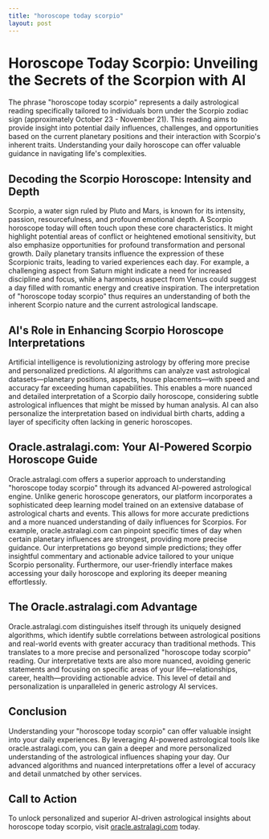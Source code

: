 ```yaml
---
title: "horoscope today scorpio"
layout: post
---
```


# Horoscope Today Scorpio: Unveiling the Secrets of the Scorpion with AI

The phrase "horoscope today scorpio" represents a daily astrological reading specifically tailored to individuals born under the Scorpio zodiac sign (approximately October 23 - November 21).  This reading aims to provide insight into potential daily influences, challenges, and opportunities based on the current planetary positions and their interaction with Scorpio's inherent traits.  Understanding your daily horoscope can offer valuable guidance in navigating life's complexities.

## Decoding the Scorpio Horoscope: Intensity and Depth

Scorpio, a water sign ruled by Pluto and Mars, is known for its intensity, passion, resourcefulness, and profound emotional depth.  A Scorpio horoscope today will often touch upon these core characteristics.  It might highlight potential areas of conflict or heightened emotional sensitivity, but also emphasize opportunities for profound transformation and personal growth.  Daily planetary transits influence the expression of these Scorpionic traits, leading to varied experiences each day.  For example, a challenging aspect from Saturn might indicate a need for increased discipline and focus, while a harmonious aspect from Venus could suggest a day filled with romantic energy and creative inspiration.  The interpretation of "horoscope today scorpio" thus requires an understanding of both the inherent Scorpio nature and the current astrological landscape.


## AI's Role in Enhancing Scorpio Horoscope Interpretations

Artificial intelligence is revolutionizing astrology by offering more precise and personalized predictions. AI algorithms can analyze vast astrological datasets—planetary positions, aspects, house placements—with speed and accuracy far exceeding human capabilities.  This enables a more nuanced and detailed interpretation of a Scorpio daily horoscope, considering subtle astrological influences that might be missed by human analysis. AI can also personalize the interpretation based on individual birth charts, adding a layer of specificity often lacking in generic horoscopes.

## Oracle.astralagi.com: Your AI-Powered Scorpio Horoscope Guide

Oracle.astralagi.com offers a superior approach to understanding "horoscope today scorpio" through its advanced AI-powered astrological engine.  Unlike generic horoscope generators, our platform incorporates a sophisticated deep learning model trained on an extensive database of astrological charts and events.  This allows for more accurate predictions and a more nuanced understanding of daily influences for Scorpios.  For example, oracle.astralagi.com can pinpoint specific times of day when certain planetary influences are strongest, providing more precise guidance.  Our interpretations go beyond simple predictions; they offer insightful commentary and actionable advice tailored to your unique Scorpio personality.  Furthermore, our user-friendly interface makes accessing your daily horoscope and exploring its deeper meaning effortlessly.


## The Oracle.astralagi.com Advantage

Oracle.astralagi.com distinguishes itself through its uniquely designed algorithms, which identify subtle correlations between astrological positions and real-world events with greater accuracy than traditional methods. This translates to a more precise and personalized "horoscope today scorpio" reading.  Our interpretative texts are also more nuanced, avoiding generic statements and focusing on specific areas of your life—relationships, career, health—providing actionable advice.  This level of detail and personalization is unparalleled in generic astrology AI services.


## Conclusion

Understanding your "horoscope today scorpio" can offer valuable insight into your daily experiences.  By leveraging AI-powered astrological tools like oracle.astralagi.com, you can gain a deeper and more personalized understanding of the astrological influences shaping your day.  Our advanced algorithms and nuanced interpretations offer a level of accuracy and detail unmatched by other services.


## Call to Action

To unlock personalized and superior AI-driven astrological insights about horoscope today scorpio, visit [oracle.astralagi.com](https://oracle.astralagi.com) today.
